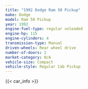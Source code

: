 ```yaml
---
title: "1992 Dodge Ram 50 Pickup"
make: Dodge
model: Ram 50 Pickup
year: 1992
engine-fuel-type: regular unleaded
engine-hp: 115
engine-cylinders: 4
transmission-type: Manual
driven-wheels: Rear wheel drive
number-of-doors: 2
market-category: N/A
vehicle-size: Compact
vehicle-style: Regular Cab Pickup
---
```


{{< car_info >}}
